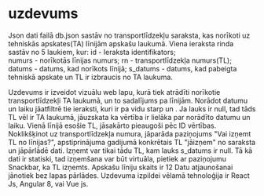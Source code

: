 # uzdevums
Json dati failā db.json sastāv no transportlīdzekļu saraksta, kas norīkoti uz tehniskās apskates(TA) līnijām apskašu laukumā.
Viena ieraksta rinda sastāv no 5 laukiem, kur:
id - Ieraksta identifikators;                            
numurs - norīkotās līnijas numurs;
rn - transportlīdzekļa numurs(TL);
datums - datums, kad norīkots līnijā;
s_datums - datums, kad pabeigta tehniskā apskate un TL ir izbraucis no TA laukuma.

Uzdevums ir izveidot vizuālu web lapu, kurā tiek atrādīti norīkotie transportlīdzekļi TA laukumā, un to sadalījums pa līnijām.
Norādot datumu un laiku jāatfiltrē tie ieraksti, kuri ir pa vidu starp <datums> un <s-datums>. 
Ja lauks <s-datums> ir null, tad tāds TL vēl ir TA laukumā, jāuzskata ka vērtība ir lielāka par norādīto datumu un laiku. 
Vienā līnijā esošie TL, jāsakārto pieaugoši pēc ID vērtības. 
Noklikšķinot uz transportlīdzekļa numura, jāparāda paziņojums "Vai izņemt TL <numurs> no līnijas?", apstiprinājuma gadijumā konkrētais TL "jāizņem" no saraksta un jāpārlādē dati. Izņemt var tikai tādu TL, kam lauks s_datums ir null. 
Tā kā dati ir statiski, tad izņemšana var būt virtuāla, pietiek ar paziņojumu Snackbar, ka TL izņemts.
Apskašu līniju skaits ir 12
Datu atjaunošanai jānotiek bez lapas pārlādes. 
Uzdevuma izpildei vēlamā tehnoloģija ir React Js, Angular 8, vai Vue js.
